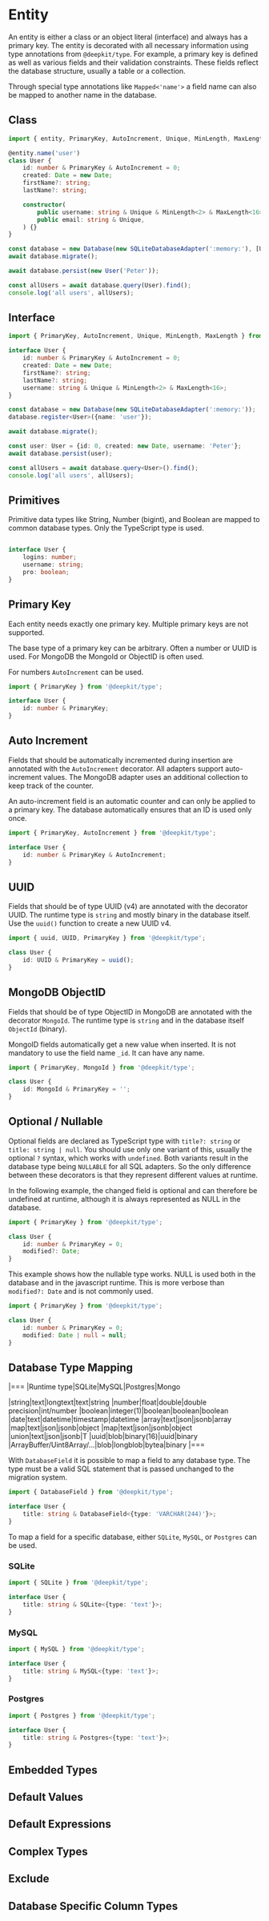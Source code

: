 # Entity

An entity is either a class or an object literal (interface) and always has a primary key.
The entity is decorated with all necessary information using type annotations from `@deepkit/type`. For example, a primary key is defined as well as various fields and their validation constraints. These fields reflect the database structure, usually a table or a collection.

Through special type annotations like `Mapped<'name'>` a field name can also be mapped to another name in the database.

## Class

```typescript
import { entity, PrimaryKey, AutoIncrement, Unique, MinLength, MaxLength } from '@deepkit/type';

@entity.name('user')
class User {
    id: number & PrimaryKey & AutoIncrement = 0;
    created: Date = new Date;
    firstName?: string;
    lastName?: string;

    constructor(
        public username: string & Unique & MinLength<2> & MaxLength<16>,
        public email: string & Unique,
    ) {}
}

const database = new Database(new SQLiteDatabaseAdapter(':memory:'), [User]);
await database.migrate();

await database.persist(new User('Peter'));

const allUsers = await database.query(User).find();
console.log('all users', allUsers);
```

## Interface

```typescript
import { PrimaryKey, AutoIncrement, Unique, MinLength, MaxLength } from '@deepkit/type';

interface User {
    id: number & PrimaryKey & AutoIncrement = 0;
    created: Date = new Date;
    firstName?: string;
    lastName?: string;
    username: string & Unique & MinLength<2> & MaxLength<16>;
}

const database = new Database(new SQLiteDatabaseAdapter(':memory:'));
database.register<User>({name: 'user'});

await database.migrate();

const user: User = {id: 0, created: new Date, username: 'Peter'};
await database.persist(user);

const allUsers = await database.query<User>().find();
console.log('all users', allUsers);
```

## Primitives

Primitive data types like String, Number (bigint), and Boolean are mapped to common database types. Only the TypeScript type is used.

```typescript

interface User {
    logins: number;
    username: string;
    pro: boolean;
}
```

## Primary Key

Each entity needs exactly one primary key. Multiple primary keys are not supported.

The base type of a primary key can be arbitrary. Often a number or UUID is used.
For MongoDB the MongoId or ObjectID is often used.

For numbers `AutoIncrement` can be used.

```typescript
import { PrimaryKey } from '@deepkit/type';

interface User {
    id: number & PrimaryKey;
}
```

## Auto Increment

Fields that should be automatically incremented during insertion are annotated with the `AutoIncrement` decorator. All adapters support auto-increment values. The MongoDB adapter uses an additional collection to keep track of the counter.

An auto-increment field is an automatic counter and can only be applied to a primary key. The database automatically ensures that an ID is used only once.

```typescript
import { PrimaryKey, AutoIncrement } from '@deepkit/type';

interface User {
    id: number & PrimaryKey & AutoIncrement;
}
```

## UUID

Fields that should be of type UUID (v4) are annotated with the decorator UUID. The runtime type is `string` and mostly binary in the database itself. Use the `uuid()` function to create a new UUID v4.

```typescript
import { uuid, UUID, PrimaryKey } from '@deepkit/type';

class User {
    id: UUID & PrimaryKey = uuid();
}
```

## MongoDB ObjectID

Fields that should be of type ObjectID in MongoDB are annotated with the decorator `MongoId`. The runtime type is `string` and in the database itself `ObjectId` (binary).

MongoID fields automatically get a new value when inserted. It is not mandatory to use the field name `_id`. It can have any name.

```typescript
import { PrimaryKey, MongoId } from '@deepkit/type';

class User {
    id: MongoId & PrimaryKey = '';
}
```

## Optional / Nullable

Optional fields are declared as TypeScript type with `title?: string` or `title: string | null`. You should use only one variant of this, usually the optional `?` syntax, which works with `undefined`.
Both variants result in the database type being `NULLABLE` for all SQL adapters. So the only difference between these decorators is that they represent different values at runtime.

In the following example, the changed field is optional and can therefore be undefined at runtime, although it is always represented as NULL in the database.

```typescript
import { PrimaryKey } from '@deepkit/type';

class User {
    id: number & PrimaryKey = 0;
    modified?: Date;
}
```

This example shows how the nullable type works. NULL is used both in the database and in the javascript runtime. This is more verbose than `modified?: Date` and is not commonly used.

```typescript
import { PrimaryKey } from '@deepkit/type';

class User {
    id: number & PrimaryKey = 0;
    modified: Date | null = null;
}
```

## Database Type Mapping

|===
|Runtime type|SQLite|MySQL|Postgres|Mongo

|string|text|longtext|text|string
|number|float|double|double precision|int/number
|boolean|integer(1)|boolean|boolean|boolean
|date|text|datetime|timestamp|datetime
|array|text|json|jsonb|array
|map|text|json|jsonb|object
|map|text|json|jsonb|object
|union|text|json|jsonb|T
|uuid|blob|binary(16)|uuid|binary
|ArrayBuffer/Uint8Array/...|blob|longblob|bytea|binary
|===

With `DatabaseField` it is possible to map a field to any database type. The type must be a valid SQL statement that is passed unchanged to the migration system.

```typescript
import { DatabaseField } from '@deepkit/type';

interface User {
    title: string & DatabaseField<{type: 'VARCHAR(244)'}>;
}
```

To map a field for a specific database, either `SQLite`, `MySQL`, or `Postgres` can be used.

### SQLite

```typescript
import { SQLite } from '@deepkit/type';

interface User {
    title: string & SQLite<{type: 'text'}>;
}
```

### MySQL

```typescript
import { MySQL } from '@deepkit/type';

interface User {
    title: string & MySQL<{type: 'text'}>;
}
```

### Postgres

```typescript
import { Postgres } from '@deepkit/type';

interface User {
    title: string & Postgres<{type: 'text'}>;
}
```

## Embedded Types

## Default Values

## Default Expressions

## Complex Types

## Exclude

## Database Specific Column Types
